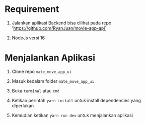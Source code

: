 # Requirement

1. Jalankan aplikasi Backend bisa dilihat pada repo 'https://github.com/RyanJuan/movie-app-api`

2. NodeJs versi 16
   

# Menjalankan Aplikasi

1. Clone repo `mate_move_app_ui`

2. Masuk kedalam folder `mate_move_app_ui`

3. Buka `terminal` atau `cmd`

4. Ketikan perintah `yarn install` untuk install dependencies yang diperlukan

5. Kemudian ketikan `yarn run dev` untuk menjalankan aplikasi

